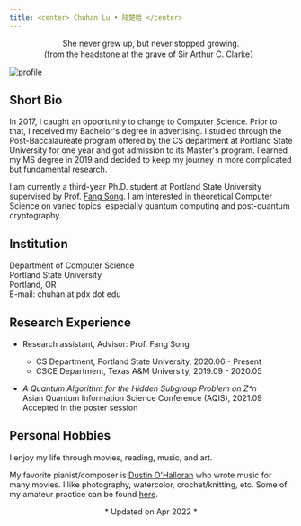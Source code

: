 ```yaml
---
title: <center> Chuhan Lu • 陆楚晗 </center>
---
```

<center> She never grew up, but never stopped growing.</center>

<center>(from the headstone at the grave of Sir Arthur C. Clarke）</center>


![profile](/profile.jpg)

## Short Bio
In 2017, I caught an opportunity to change to Computer Science. Prior to that, I received my Bachelor's degree in advertising. I studied through the Post-Baccalaureate program offered by the CS department at Portland State University for one year and got admission to its Master's program. I earned my MS degree in 2019 and decided to keep my journey in more complicated but fundamental research.

I am currently a third-year Ph.D. student at Portland State University supervised by Prof. [Fang Song](http://fangsong.info/). I am interested in theoretical Computer Science on varied topics, especially quantum computing and post-quantum cryptography.

## Institution  
Department of Computer Science\
Portland State University\
Portland, OR\
E-mail: chuhan at pdx dot edu

## Research Experience
- Research assistant, Advisor: Prof. Fang Song
  - CS Department, Portland State University, 2020.06 - Present
  - CSCE Department, Texas A&M University, 2019.09 - 2020.05


- 	*A Quantum Algorithm for the Hidden Subgroup Problem on Z^n*\
Asian Quantum Information Science Conference (AQIS), 2021.09\
Accepted in the poster session




## Personal Hobbies
I enjoy my life through movies, reading, music, and art.

My favorite pianist/composer is [Dustin O'Halloran](https://dustinohalloran.com/) who wrote music for many movies. I like photography, watercolor, crochet/knitting, etc. Some of my amateur practice can be found
[here](https://www.instagram.com/chlsix16/).

<center>* Updated on Apr 2022 *</center>
